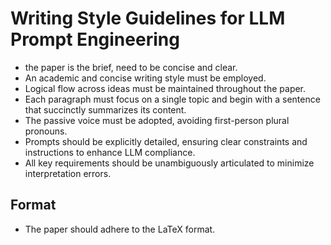 # Writing Style Guidelines for LLM Prompt Engineering

- the paper is the brief, need to be concise and clear.
- An academic and concise writing style must be employed.
- Logical flow across ideas must be maintained throughout the paper.
- Each paragraph must focus on a single topic and begin with a sentence that succinctly summarizes its content.
- The passive voice must be adopted, avoiding first-person plural pronouns.
- Prompts should be explicitly detailed, ensuring clear constraints and instructions to enhance LLM compliance.
- All key requirements should be unambiguously articulated to minimize interpretation errors.

## Format

- The paper should adhere to the LaTeX format.
